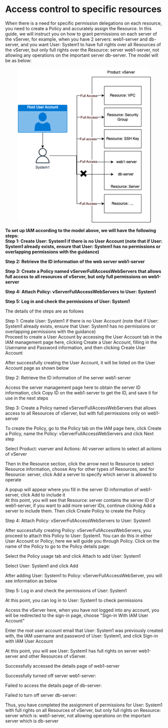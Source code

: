 # Access control to specific resources

When there is a need for specific permission delegations on each resource, you need to create a Policy and accurately assign the Resource. In this guide, we will instruct you on how to grant permissions on each server of the vServer, for example, when you have 2 servers: web1-server and db-server, and you want User: System1 to have full rights over all Resources of the vServer, but only full rights over the Resource: server web1-server, not allowing any operations on the important server db-server. The model will be as below:

<figure><img src="../../.gitbook/assets/iam-specific-resource.drawio.png" alt=""><figcaption></figcaption></figure>

**To set up IAM according to the model above, we will have the following steps:**\
**Step 1: Create User: System1 if there is no User Account (note that if User: System1 already exists, ensure that User: System1 has no permissions or overlapping permissions with the guidance)**

**Step 2: Retrieve the ID information of the web server web1-server**

**Step 3: Create a Policy named vServerFullAccessWebServers that allows full access to all resources of vServer, but only full permissions on web1-server**

**Step 4: Attach Policy: vServerFullAccessWebServers to User: System1**

**Step 5: Log in and check the permissions of User: System1**

The details of the steps are as follows

Step 1: Create User: System1 if there is no User Account (note that if User: System1 already exists, ensure that User: System1 has no permissions or overlapping permissions with the guidance)\
Proceed to create a User Account by accessing the User Account tab in the IAM management page here, clicking Create a User Account, filling in the Username and Password information, and then clicking Create User Account

After successfully creating the User Account, it will be listed on the User Account page as shown below

Step 2: Retrieve the ID information of the server web1-server

Access the server management page here to obtain the server ID information, click Copy ID on the web1-server to get the ID, and save it for use in the next steps

Step 3: Create a Policy named vServerFullAccessWebServers that allows access to all Resources of vServer, but with full permissions only on web1-server

To create the Policy, go to the Policy tab on the IAM page here, click Create a Policy, name the Policy: vServerFullAccessWebServers and click Next step

Select Product: vserver and Actions: All vserver actions to select all actions of vServer

Then in the Resource section, click the arrow next to Resource to select Resource information, choose Any for other types of Resources, and for Resource: server, click Add a server to specify which server is allowed to operate

A popup will appear where you fill in the server ID information of web1-server, click Add to include it\
At this point, you will see that Resource: server contains the server ID of web1-server, if you want to add more server IDs, continue clicking Add a server to include them. Then click Create Policy to create the Policy

Step 4: Attach Policy: vServerFullAccessWebServers to User: System1

After successfully creating Policy: vServerFullAccessWebServers, you proceed to attach this Policy to User: System1. You can do this in either User Account or Policy; here we will guide you through Policy. Click on the name of the Policy to go to the Policy details page:

Select the Policy usage tab and click Attach to add User: System1

Select User: System1 and click Add

After adding User: System1 to Policy: vServerFullAccessWebServer, you will see information as below

Step 5: Log in and check the permissions of User: System1

At this point, you can log in to User: System1 to check permissions

Access the vServer here, when you have not logged into any account, you will be redirected to the sign-in page, choose "Sign-in With IAM User Account"

Enter the root user account email that User: System1 was previously created with, the IAM username and password of User: System1, and click Sign-in with IAM User Account

At this point, you will see User: System1 has full rights on server web1-server and other Resources of vServer.

Successfully accessed the details page of web1-server

Successfully turned off server web1-server:

Failed to access the details page of db-server:

Failed to turn off server db-server:

Thus, you have completed the assignment of permissions for User: System1 with full rights on all Resources of vServer, but only full rights on Resource: server which is: web1-server, not allowing operations on the important server which is db-server
